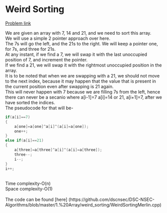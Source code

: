 # Weird Sorting

[Problem link](https://github.com/dscnsec/DSC-NSEC-Algorithms/blob/master/1.%20Array/weird_sorting/weird_sorting.md)<br>

We are given an array with 7, 14 and 21, and we need to sort this array.<br>
We will use a simple 2 pointer approach over here.<br>
The 7s will go the left, and the 21s to the right. We will keep a pointer one, for 7s, and three for 21s.<br>
At any instant, if we find a 7, we will swap it with the last unoccupied position of 7, and increment the pointer.<br>
If we find a 21, we will swap it with the rightmost unoccupied position in the array.<br>
It is to be noted that when we are swapping with a 21, we should not move to the next index, because it may happen that the value that is present in the current position even after 
swapping is 21 again.<br>
This will never happen with 7 because we are filling 7s from the left, hence there can never be a secanio where a[i-1]=7 a[i]=14 or 21, a[i+1]=7, after we have sorted the indices.<br>
The pseudocode for that will be-<br>
```cpp
if(a[i]==7)
{
    a[one]=a[one]^a[i]^(a[i]=a[one]);   
    one++;
}
else if(a[i]==21)
{
    a[three]=a[three]^a[i]^(a[i]=a[three]);
    three--;
    i--;
}
i++;
```
<br>
Time complexity-O(n)<br>
Space complexity-O(1)<br>
<br>
The code can be found [here] (https://github.com/dscnsec/DSC-NSEC-Algorithms/blob/master/1.%20Array/weird_sorting/WeirdSortingMerlin.cpp)<br>
